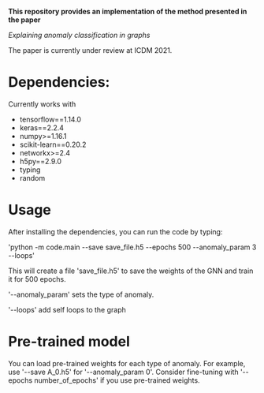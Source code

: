 __This repository provides an implementation of the method presented in the paper__

*Explaining anomaly classification in graphs*

The paper is currently under review at ICDM 2021.  

# Dependencies:
Currently works with
* tensorflow==1.14.0
* keras==2.2.4
* numpy>=1.16.1
* scikit-learn==0.20.2
* networkx>=2.4
* h5py==2.9.0
* typing
* random

# Usage
After installing the dependencies, you can run the code by typing:

'python -m code.main --save save_file.h5 --epochs 500 --anomaly_param 3 --loops'

This will create a file 'save_file.h5' to save the weights of the GNN and train it for 500 epochs.

'--anomaly_param' sets the type of anomaly.

'--loops' add self loops to the graph

# Pre-trained model
You can load pre-trained weights for each type of anomaly.
For example, use '--save A_0.h5' for '--anomaly_param 0'.
Consider fine-tuning with '--epochs number_of_epochs' if you use pre-trained weights. 
